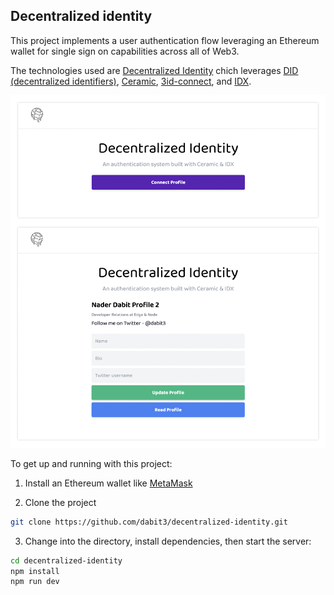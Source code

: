## Decentralized identity

This project implements a user authentication flow leveraging an Ethereum wallet for single sign on capabilities across all of Web3.

The technologies used are [Decentralized Identity](https://github.com/dabit3/decentralized-identity) chich leverages [DID (decentralized identifiers)](https://www.w3.org/TR/did-core/), [Ceramic](https://ceramic.network/), [3id-connect](https://github.com/ceramicstudio/3id-connect), and [IDX](https://developers.idx.xyz/learn/welcome/).

![Decentralized identity](header.png)

To get up and running with this project:

1. Install an Ethereum wallet like [MetaMask](https://metamask.io/)

2. Clone the project

```sh
git clone https://github.com/dabit3/decentralized-identity.git
```

3. Change into the directory, install dependencies, then start the server:

```sh
cd decentralized-identity
npm install
npm run dev
```
